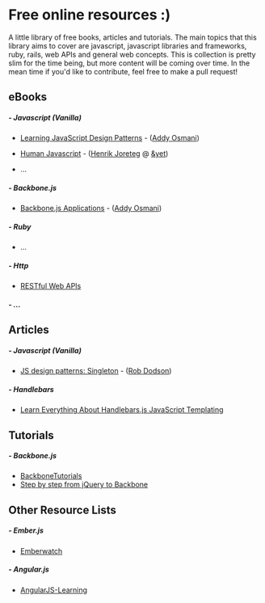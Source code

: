Free online resources :)
=========

A little library of free books, articles and tutorials.
The main topics that this library aims to cover are javascript, javascript libraries and frameworks, ruby, rails, web APIs and general web concepts.
This is collection is pretty slim for the time being, but more content will be coming over time. In the mean time if you'd like to contribute, feel free to make a pull request!


eBooks
----
##### - Javascript (Vanilla)
* [Learning JavaScript Design Patterns] - ([Addy Osmani])
* [Human Javascript] - ([Henrik Joreteg] @ [&yet])

* ...

##### - Backbone.js
* [Backbone.js Applications] - ([Addy Osmani])

##### - Ruby
* ...

##### - Http
* [RESTful Web APIs]

##### - ...

Articles
----
##### - Javascript (Vanilla)
* [JS design patterns: Singleton] - ([Rob Dodson])

##### - Handlebars
* [Learn Everything About Handlebars.js JavaScript Templating]

Tutorials
----
##### - Backbone.js
* [BackboneTutorials]
* [Step by step from jQuery to Backbone]


Other Resource Lists
----
##### - Ember.js
* [Emberwatch] 

##### - Angular.js
* [AngularJS-Learning]

[Learning JavaScript Design Patterns]:http://addyosmani.com/resources/essentialjsdesignpatterns/book/
[Addy Osmani]:http://addyosmani.com/
[Human Javascript]:http://read.humanjavascript.com/
[Henrik Joreteg]:https://twitter.com/henrikjoreteg
[&yet]:http://andyet.com

[Backbone.js Applications]:http://addyosmani.github.io/backbone-fundamentals/

[RESTful Web APIs]:http://it-ebooks.info/read/3060/

[JS design patterns: Singleton]:http://robdodson.me/blog/2012/08/08/javascript-design-patterns-singleton/
[Rob Dodson]:http://robdodson.me/

[BackboneTutorials]:http://backbonetutorials.com/
[Step by step from jQuery to Backbone]:https://github.com/kjbekkelund/writings/blob/master/published/understanding-backbone.md

[Learn Everything About Handlebars.js JavaScript Templating]:http://javascriptissexy.com/handlebars-js-tutorial-learn-everything-about-handlebars-js-javascript-templating/

[Emberwatch]: http://emberwatch.com/
[AngularJS-Learning]:https://github.com/jmcunningham/AngularJS-Learning